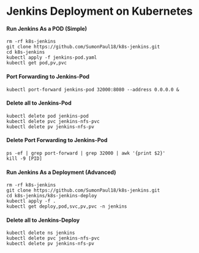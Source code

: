 # Jenkins Deployment on Kubernetes

#### Run Jenkins As a POD (Simple)
~~~
rm -rf k8s-jenkins
git clone https://github.com/SumonPaul18/k8s-jenkins.git
cd k8s-jenkins
kubectl apply -f jenkins-pod.yaml
kubectl get pod,pv,pvc
~~~
#### Port Forwarding to Jenkins-Pod
~~~
kubectl port-forward jenkins-pod 32000:8080 --address 0.0.0.0 &
~~~
#### Delete all to Jenkins-Pod
~~~
kubectl delete pod jenkins-pod 
kubectl delete pvc jenkins-nfs-pvc
kubectl delete pv jenkins-nfs-pv
~~~
#### Delete Port Forwarding to Jenkins-Pod
~~~
ps -ef | grep port-forward | grep 32000 | awk '{print $2}'
kill -9 [PID]
~~~
#### Run Jenkins As a Deployment (Advanced)
~~~
rm -rf k8s-jenkins
git clone https://github.com/SumonPaul18/k8s-jenkins.git
cd k8s-jenkins/k8s-jenkins-deploy
kubectl apply -f .
kubectl get deploy,pod,svc,pv,pvc -n jenkins
~~~
#### Delete all to Jenkins-Deploy
~~~
kubectl delete ns jenkins
kubectl delete pvc jenkins-nfs-pvc
kubectl delete pv jenkins-nfs-pv
~~~
